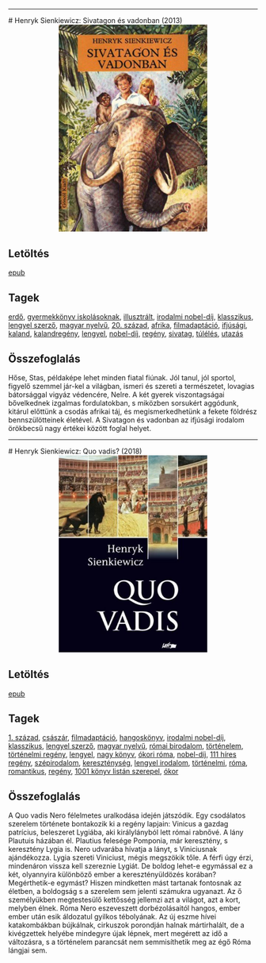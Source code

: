 <hr/>
# <a name="id_382">Henryk Sienkiewicz: Sivatagon és vadonban (2013)</a>
<center><img src="https://github.com/BercziSandor/calibre_lib/raw/main/main/Henryk%20Sienkiewicz/Sivatagon%20es%20vadonban%20%28382%29/cover.jpg" alt="cover" width="300"/></center>

## Letöltés
[epub](https://github.com/BercziSandor/calibre_lib/raw/main/main/Henryk%20Sienkiewicz/Sivatagon%20es%20vadonban%20%28382%29/Sivatagon%20es%20vadonban%20-%20Henryk%20Sienkiewicz.epub)

## Tagek
[erdő](https://github.com/berczisandor/calibre_lib/blob/main/main/_tags/erd%c5%91.md), [gyermekkönyv iskolásoknak](https://github.com/berczisandor/calibre_lib/blob/main/main/_tags/gyermekk%c3%b6nyv%20iskol%c3%a1soknak.md), [illusztrált](https://github.com/berczisandor/calibre_lib/blob/main/main/_tags/illusztr%c3%a1lt.md), [irodalmi nobel-díj](https://github.com/berczisandor/calibre_lib/blob/main/main/_tags/irodalmi%20nobel-d%c3%adj.md), [klasszikus](https://github.com/berczisandor/calibre_lib/blob/main/main/_tags/klasszikus.md), [lengyel szerző](https://github.com/berczisandor/calibre_lib/blob/main/main/_tags/lengyel%20szerz%c5%91.md), [magyar nyelvű](https://github.com/berczisandor/calibre_lib/blob/main/main/_tags/magyar%20nyelv%c5%b1.md), [20. század](https://github.com/berczisandor/calibre_lib/blob/main/main/_tags/20.%20sz%c3%a1zad.md), [afrika](https://github.com/berczisandor/calibre_lib/blob/main/main/_tags/afrika.md), [filmadaptáció](https://github.com/berczisandor/calibre_lib/blob/main/main/_tags/filmadapt%c3%a1ci%c3%b3.md), [ifjúsági](https://github.com/berczisandor/calibre_lib/blob/main/main/_tags/ifj%c3%bas%c3%a1gi.md), [kaland](https://github.com/berczisandor/calibre_lib/blob/main/main/_tags/kaland.md), [kalandregény](https://github.com/berczisandor/calibre_lib/blob/main/main/_tags/kalandreg%c3%a9ny.md), [lengyel](https://github.com/berczisandor/calibre_lib/blob/main/main/_tags/lengyel.md), [nobel-díj](https://github.com/berczisandor/calibre_lib/blob/main/main/_tags/nobel-d%c3%adj.md), [regény](https://github.com/berczisandor/calibre_lib/blob/main/main/_tags/reg%c3%a9ny.md), [sivatag](https://github.com/berczisandor/calibre_lib/blob/main/main/_tags/sivatag.md), [túlélés](https://github.com/berczisandor/calibre_lib/blob/main/main/_tags/t%c3%bal%c3%a9l%c3%a9s.md), [utazás](https://github.com/berczisandor/calibre_lib/blob/main/main/_tags/utaz%c3%a1s.md)

## Összefoglalás
<p class="description">Hőse, Stas, példaképe lehet minden fiatal fiúnak. Jól tanul, jól sportol, figyelő szemmel jár-kel a világban, ismeri és szereti a természetet, lovagias bátorsággal vigyáz védencére, Nelre. A két gyerek viszontagságai bővelkednek izgalmas fordulatokban, s miközben sorsukért aggódunk, kitárul előttünk a csodás afrikai táj, és megismerkedhetünk a fekete földrész bennszülötteinek életével. A Sivatagon és vadonban az ifjúsági irodalom örökbecsű nagy értékei között foglal helyet.</p>


<hr/>
# <a name="id_386">Henryk Sienkiewicz: Quo vadis? (2018)</a>
<center><img src="https://github.com/BercziSandor/calibre_lib/raw/main/main/Henryk%20Sienkiewicz/Quo%20vadis_%20%28386%29/cover.jpg" alt="cover" width="300"/></center>

## Letöltés
[epub](https://github.com/BercziSandor/calibre_lib/raw/main/main/Henryk%20Sienkiewicz/Quo%20vadis_%20%28386%29/Quo%20vadis_%20-%20Henryk%20Sienkiewicz.epub)

## Tagek
[1. század](https://github.com/berczisandor/calibre_lib/blob/main/main/_tags/1.%20sz%c3%a1zad.md), [császár](https://github.com/berczisandor/calibre_lib/blob/main/main/_tags/cs%c3%a1sz%c3%a1r.md), [filmadaptáció](https://github.com/berczisandor/calibre_lib/blob/main/main/_tags/filmadapt%c3%a1ci%c3%b3.md), [hangoskönyv](https://github.com/berczisandor/calibre_lib/blob/main/main/_tags/hangosk%c3%b6nyv.md), [irodalmi nobel-díj](https://github.com/berczisandor/calibre_lib/blob/main/main/_tags/irodalmi%20nobel-d%c3%adj.md), [klasszikus](https://github.com/berczisandor/calibre_lib/blob/main/main/_tags/klasszikus.md), [lengyel szerző](https://github.com/berczisandor/calibre_lib/blob/main/main/_tags/lengyel%20szerz%c5%91.md), [magyar nyelvű](https://github.com/berczisandor/calibre_lib/blob/main/main/_tags/magyar%20nyelv%c5%b1.md), [római birodalom](https://github.com/berczisandor/calibre_lib/blob/main/main/_tags/r%c3%b3mai%20birodalom.md), [történelem](https://github.com/berczisandor/calibre_lib/blob/main/main/_tags/t%c3%b6rt%c3%a9nelem.md), [történelmi regény](https://github.com/berczisandor/calibre_lib/blob/main/main/_tags/t%c3%b6rt%c3%a9nelmi%20reg%c3%a9ny.md), [lengyel](https://github.com/berczisandor/calibre_lib/blob/main/main/_tags/lengyel.md), [nagy könyv](https://github.com/berczisandor/calibre_lib/blob/main/main/_tags/nagy%20k%c3%b6nyv.md), [ókori róma](https://github.com/berczisandor/calibre_lib/blob/main/main/_tags/%c3%b3kori%20r%c3%b3ma.md), [nobel-díj](https://github.com/berczisandor/calibre_lib/blob/main/main/_tags/nobel-d%c3%adj.md), [111 híres regény](https://github.com/berczisandor/calibre_lib/blob/main/main/_tags/111%20h%c3%adres%20reg%c3%a9ny.md), [szépirodalom](https://github.com/berczisandor/calibre_lib/blob/main/main/_tags/sz%c3%a9pirodalom.md), [kereszténység](https://github.com/berczisandor/calibre_lib/blob/main/main/_tags/kereszt%c3%a9nys%c3%a9g.md), [lengyel irodalom](https://github.com/berczisandor/calibre_lib/blob/main/main/_tags/lengyel%20irodalom.md), [történelmi](https://github.com/berczisandor/calibre_lib/blob/main/main/_tags/t%c3%b6rt%c3%a9nelmi.md), [róma](https://github.com/berczisandor/calibre_lib/blob/main/main/_tags/r%c3%b3ma.md), [romantikus](https://github.com/berczisandor/calibre_lib/blob/main/main/_tags/romantikus.md), [regény](https://github.com/berczisandor/calibre_lib/blob/main/main/_tags/reg%c3%a9ny.md), [1001 könyv listán szerepel](https://github.com/berczisandor/calibre_lib/blob/main/main/_tags/1001%20k%c3%b6nyv%20list%c3%a1n%20szerepel.md), [ókor](https://github.com/berczisandor/calibre_lib/blob/main/main/_tags/%c3%b3kor.md)

## Összefoglalás
<div>
<p>A ​Quo vadis Nero félelmetes uralkodása idején játszódik. Egy csodálatos szerelem története bontakozik ki a regény lapjain: Vinicus a gazdag patrícius, beleszeret Lygiába, aki királylányból lett római rabnővé. A lány Plautuis házában él. Plautius felesége Pomponia, már keresztény, s keresztény Lygia is. Nero udvarába hívatja a lányt, s Viniciusnak ajándékozza. Lygia szereti Viniciust, mégis megszökik tőle. A férfi úgy érzi, mindenáron vissza kell szereznie Lygiát. De boldog lehet-e egymással ez a két, olyannyira különböző ember a keresztényüldözés korában? Megérthetik-e egymást? Hiszen mindketten mást tartanak fontosnak az életben, a boldogság s a szerelem sem jelenti számukra ugyanazt. Az ő személyükben megtestesülő kettősség jellemzi azt a világot, azt a kort, melyben élnek. Róma Nero eszeveszett dorbézolásaitól hangos, ember ember után esik áldozatul gyilkos tébolyának. Az új eszme hívei katakombákban bújkálnak, cirkuszok porondján halnak mártirhalált, de a kivégzettek helyébe mindegyre újak lépnek, mert megérett az idő a változásra, s a történelem parancsát nem semmisíthetik meg az égő Róma lángjai sem.</p></div>



